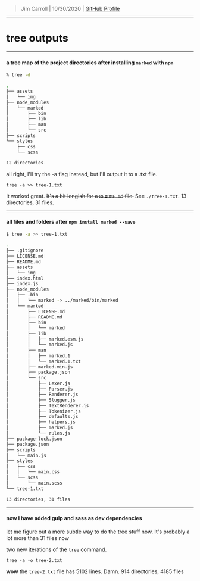 > Jim Carroll |
> 10/30/2020 |
> [GitHub Profile](https://github.com/pulamusic)

---

# tree outputs



---

#### a tree map of the project directories after installing `marked` with `npm`

```zsh
% tree -d

.
├── assets
│   └── img
├── node_modules
│   └── marked
│       ├── bin
│       ├── lib
│       ├── man
│       └── src
├── scripts
└── styles
    ├── css
    └── scss

12 directories
```

all right, I'll try the -a flag instead, but I'll output it to a .txt file.

`tree -a >> tree-1.txt`

It worked great. ~~It's a bit longish for a `README.md` file.~~ See `./tree-1.txt`. 13 directories, 31 files.

---

#### all files and folders after `npm install marked --save`

```zsh
$ tree -a >> tree-1.txt

.
├── .gitignore
├── LICENSE.md
├── README.md
├── assets
│   └── img
├── index.html
├── index.js
├── node_modules
│   ├── .bin
│   │   └── marked -> ../marked/bin/marked
│   └── marked
│       ├── LICENSE.md
│       ├── README.md
│       ├── bin
│       │   └── marked
│       ├── lib
│       │   ├── marked.esm.js
│       │   └── marked.js
│       ├── man
│       │   ├── marked.1
│       │   └── marked.1.txt
│       ├── marked.min.js
│       ├── package.json
│       └── src
│           ├── Lexer.js
│           ├── Parser.js
│           ├── Renderer.js
│           ├── Slugger.js
│           ├── TextRenderer.js
│           ├── Tokenizer.js
│           ├── defaults.js
│           ├── helpers.js
│           ├── marked.js
│           └── rules.js
├── package-lock.json
├── package.json
├── scripts
│   └── main.js
├── styles
│   ├── css
│   │   └── main.css
│   └── scss
│       └── main.scss
└── tree-1.txt

13 directories, 31 files
```

---

#### now I have added gulp and sass as dev dependencies

let me figure out a more subtle way to do the tree stuff now. It's probably a lot more than 31 files now

two new iterations of the `tree` command.

`tree -a -o tree-2.txt`

**wow** the `tree-2.txt` file has 5102 lines. Damn. 914 directories, 4185 files
